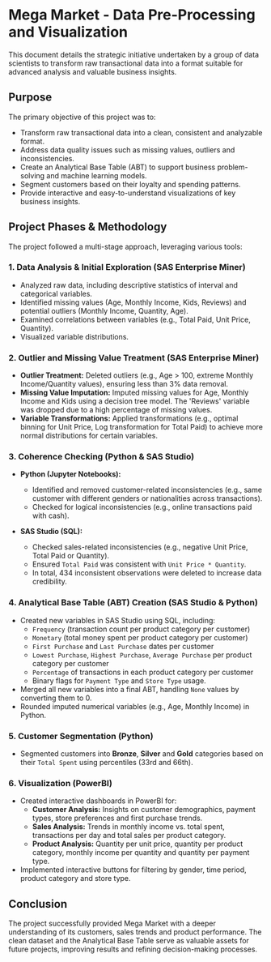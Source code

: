 # Mega Market - Data Pre-Processing and Visualization

This document details the strategic initiative undertaken by a group of data scientists to transform raw transactional data into a format suitable for advanced analysis and valuable business insights.

## Purpose

The primary objective of this project was to:
* Transform raw transactional data into a clean, consistent and analyzable format.
* Address data quality issues such as missing values, outliers and inconsistencies.
* Create an Analytical Base Table (ABT) to support business problem-solving and machine learning models.
* Segment customers based on their loyalty and spending patterns.
* Provide interactive and easy-to-understand visualizations of key business insights.

## Project Phases & Methodology
The project followed a multi-stage approach, leveraging various tools:

### 1. Data Analysis & Initial Exploration (SAS Enterprise Miner)
* Analyzed raw data, including descriptive statistics of interval and categorical variables.
* Identified missing values (Age, Monthly Income, Kids, Reviews) and potential outliers (Monthly Income, Quantity, Age).
* Examined correlations between variables (e.g., Total Paid, Unit Price, Quantity).
* Visualized variable distributions.

### 2. Outlier and Missing Value Treatment (SAS Enterprise Miner)
* **Outlier Treatment:** Deleted outliers (e.g., Age > 100, extreme Monthly Income/Quantity values), ensuring less than 3% data removal.
* **Missing Value Imputation:** Imputed missing values for Age, Monthly Income and Kids using a decision tree model. The 'Reviews' variable was dropped due to a high percentage of missing values.
* **Variable Transformations:** Applied transformations (e.g., optimal binning for Unit Price, Log transformation for Total Paid) to achieve more normal distributions for certain variables.

### 3. Coherence Checking (Python & SAS Studio)
* **Python (Jupyter Notebooks):**
  * Identified and removed customer-related inconsistencies (e.g., same customer with different genders or nationalities across transactions).
  * Checked for logical inconsistencies (e.g., online transactions paid with cash).

* **SAS Studio (SQL):**
  * Checked sales-related inconsistencies (e.g., negative Unit Price, Total Paid or Quantity).
  * Ensured `Total Paid` was consistent with `Unit Price * Quantity`.
  * In total, 434 inconsistent observations were deleted to increase data credibility.

### 4. Analytical Base Table (ABT) Creation (SAS Studio & Python)
* Created new variables in SAS Studio using SQL, including:
  * `Frequency` (transaction count per product category per customer)
  * `Monetary` (total money spent per product category per customer)
  * `First Purchase` and `Last Purchase` dates per customer
  * `Lowest Purchase`, `Highest Purchase`, `Average Purchase` per product category per customer
  * `Percentage` of transactions in each product category per customer
  * Binary flags for `Payment Type` and `Store Type` usage.
* Merged all new variables into a final ABT, handling `None` values by converting them to 0.
* Rounded imputed numerical variables (e.g., Age, Monthly Income) in Python.

### 5. Customer Segmentation (Python)
* Segmented customers into **Bronze**, **Silver** and **Gold** categories based on their `Total Spent` using percentiles (33rd and 66th).

### 6. Visualization (PowerBI)
* Created interactive dashboards in PowerBI for:
  * **Customer Analysis:** Insights on customer demographics, payment types, store preferences and first purchase trends.
  * **Sales Analysis:** Trends in monthly income vs. total spent, transactions per day and total sales per product category.
  * **Product Analysis:** Quantity per unit price, quantity per product category, monthly income per quantity and quantity per payment type.
* Implemented interactive buttons for filtering by gender, time period, product category and store type.

## Conclusion
The project successfully provided Mega Market with a deeper understanding of its customers, sales trends and product performance. The clean dataset and the Analytical Base Table serve as valuable assets for future projects, improving results and refining decision-making processes.
